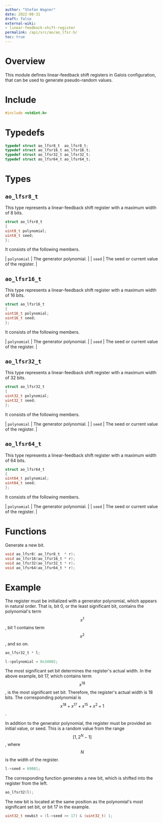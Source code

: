 ```yaml
---
author: "Stefan Wagner"
date: 2022-08-31
draft: false
external-wiki:
- linear-feedback-shift-register
permalink: /api/src/ao/ao_lfsr.h/
toc: true
---
```


# Overview

This module defines linear-feedback shift registers in Galois configuration, that can be used to generate pseudo-random values.

# Include

```c
#include <stdint.h>
```

# Typedefs

```c
typedef struct ao_lfsr8_t  ao_lfsr8_t;
typedef struct ao_lfsr16_t ao_lfsr16_t;
typedef struct ao_lfsr32_t ao_lfsr32_t;
typedef struct ao_lfsr64_t ao_lfsr64_t;
```

# Types

## `ao_lfsr8_t`

This type represents a linear-feedback shift register with a maximum width of 8 bits.

```c
struct ao_lfsr8_t
{
uint8_t polynomial;
uint8_t seed;
};
```

It consists of the following members.

| `polynomial` | The generator polynomial. |
| `seed` | The seed or current value of the register. |

## `ao_lfsr16_t`

This type represents a linear-feedback shift register with a maximum width of 16 bits.

```c
struct ao_lfsr16_t
{
uint16_t polynomial;
uint16_t seed;
};
```

It consists of the following members.

| `polynomial` | The generator polynomial. |
| `seed` | The seed or current value of the register. |

## `ao_lfsr32_t`

This type represents a linear-feedback shift register with a maximum width of 32 bits.

```c
struct ao_lfsr32_t
{
uint32_t polynomial;
uint32_t seed;
};
```

It consists of the following members.

| `polynomial` | The generator polynomial. |
| `seed` | The seed or current value of the register. |

## `ao_lfsr64_t`

This type represents a linear-feedback shift register with a maximum width of 64 bits.

```c
struct ao_lfsr64_t
{
uint64_t polynomial;
uint64_t seed;
};
```

It consists of the following members.

| `polynomial` | The generator polynomial. |
| `seed` | The seed or current value of the register. |

# Functions

Generate a new bit.

```c
void ao_lfsr8( ao_lfsr8_t  * r);
void ao_lfsr16(ao_lfsr16_t * r);
void ao_lfsr32(ao_lfsr32_t * r);
void ao_lfsr64(ao_lfsr64_t * r);
```

# Example

The register must be initialized with a generator polynomial, which appears in natural order. That is, bit 0, or the least significant bit, contains the polynomial's term $$x^1$$, bit 1 contains term $$x^2$$, and so on.

```c
ao_lfsr32_t * l;
```

```c
l->polynomial = 0x34002;
```

The most significant set bit determines the register's actual width. In the above example, bit 17, which contains term $$x^{18}$$, is the most significant set bit. Therefore, the register's actual width is 18 bits. The corresponding polynomial is $$x^{18} + x^{17} + x^{15} + x^2 + 1$$.

In addition to the generator polynomial, the register must be provided an initial value, or seed. This is a random value from the range $$[1, 2^N - 1]$$, where $$N$$ is the width of the register.

```c
l->seed = 69081;
```

The corresponding function generates a new bit, which is shifted into the register from the left.

```c
ao_lfsr32(l);
```

The new bit is located at the same position as the polynomial's most significant set bit, or bit 17 in the example.

```c
uint32_t newbit = (l->seed >> 17) & (uint32_t) 1;
```
